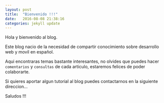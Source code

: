 ```yaml
---
layout: post
title:  "Bienvenido !!!"
date:   2016-08-08 21:38:16
categories: jekyll update
---
```


Hola y bienvenido al blog.

Este blog nacio de la necesidad de compartir conocimiento sobre desarrollo web y movil en español.

Aqui encontraras temas bastante interesantes, no olvides que puedes hacer `comentarios` y `consultas` de cada articulo, estaremos felices de poder colaborarte.

Si quieres aportar algun tutorial al blog puedes contactarnos en la siguiente direccion...

Saludos !!!

